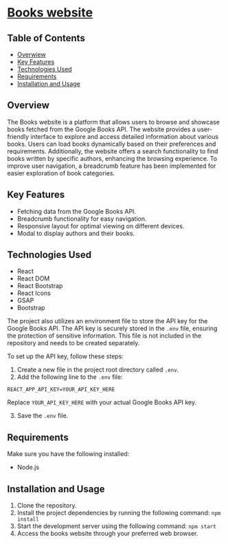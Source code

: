 # [Books website](https://books-bice-ten.vercel.app)

## Table of Contents

- [Overwiew](#overview)
- [Key Features](#key-features)
- [Technologies Used](#technologies-used)
- [Requirements](#requirements)
- [Installation and Usage](#installation-and-usage)

## Overview

The Books website is a platform that allows users to browse and showcase books fetched from the Google Books API. The website provides a user-friendly interface to explore and access detailed information about various books. Users can load books dynamically based on their preferences and requirements. Additionally, the website offers a search functionality to find books written by specific authors, enhancing the browsing experience. To improve user navigation, a breadcrumb feature has been implemented for easier exploration of book categories.

## Key Features

- Fetching data from the Google Books API.
- Breadcrumb functionality for easy navigation.
- Responsive layout for optimal viewing on different devices.
- Modal to display authors and their books.

## Technologies Used

- React
- React DOM
- React Bootstrap
- React Icons
- GSAP
- Bootstrap

The project also utilizes an environment file to store the API key for the Google Books API. The API key is securely stored in the `.env` file, ensuring the protection of sensitive information. This file is not included in the repository and needs to be created separately.

To set up the API key, follow these steps:

1. Create a new file in the project root directory called `.env`.
2. Add the following line to the `.env` file:

`REACT_APP_API_KEY=YOUR_API_KEY_HERE`

Replace `YOUR_API_KEY_HERE` with your actual Google Books API key. 

3. Save the `.env` file.

## Requirements

Make sure you have the following installed:

- Node.js

## Installation and Usage

1. Clone the repository.
2. Install the project dependencies by running the following command:
   `npm install`
3. Start the development server using the following command:
   `npm start`
4. Access the books website through your preferred web browser.
